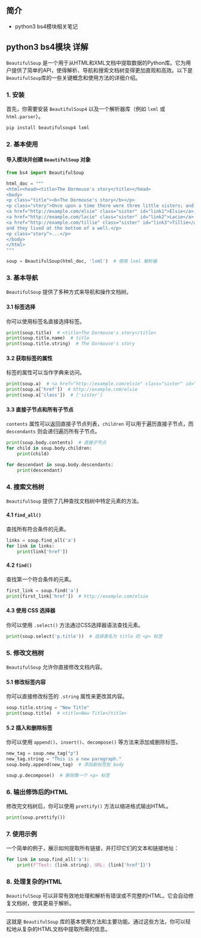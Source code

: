 ## 简介

+ python3 bs4模块相关笔记

## python3 bs4模块 详解

`BeautifulSoup` 是一个用于从HTML和XML文档中提取数据的Python库。它为用户提供了简单的API，使得解析、导航和搜索文档树变得更加直观和高效。以下是`BeautifulSoup`库的一些关键概念和使用方法的详细介绍。

### 1. 安装
首先，你需要安装 `BeautifulSoup4` 以及一个解析器库（例如 `lxml` 或 `html.parser`）。

```bash
pip install beautifulsoup4 lxml
```

### 2. 基本使用
#### 导入模块并创建 `BeautifulSoup` 对象

```python
from bs4 import BeautifulSoup

html_doc = """
<html><head><title>The Dormouse's story</title></head>
<body>
<p class="title"><b>The Dormouse's story</b></p>
<p class="story">Once upon a time there were three little sisters; and their names were
<a href="http://example.com/elsie" class="sister" id="link1">Elsie</a>,
<a href="http://example.com/lacie" class="sister" id="link2">Lacie</a> and
<a href="http://example.com/tillie" class="sister" id="link3">Tillie</a>;
and they lived at the bottom of a well.</p>
<p class="story">...</p>
</body>
</html>
"""

soup = BeautifulSoup(html_doc, 'lxml')  # 使用 lxml 解析器
```

### 3. 基本导航
`BeautifulSoup` 提供了多种方式来导航和操作文档树。

#### 3.1 标签选择
你可以使用标签名直接选择标签。

```python
print(soup.title)  # <title>The Dormouse's story</title>
print(soup.title.name)  # title
print(soup.title.string)  # The Dormouse's story
```

#### 3.2 获取标签的属性
标签的属性可以当作字典来访问。

```python
print(soup.a)  # <a href="http://example.com/elsie" class="sister" id="link1">Elsie</a>
print(soup.a['href'])  # http://example.com/elsie
print(soup.a['class'])  # ['sister']
```

#### 3.3 直接子节点和所有子节点
`contents` 属性可以返回直接子节点列表，`children` 可以用于遍历直接子节点，而 `descendants` 则会递归遍历所有子节点。

```python
print(soup.body.contents)  # 直接子节点
for child in soup.body.children:
    print(child)

for descendant in soup.body.descendants:
    print(descendant)
```

### 4. 搜索文档树
`BeautifulSoup` 提供了几种查找文档树中特定元素的方法。

#### 4.1 `find_all()`
查找所有符合条件的元素。

```python
links = soup.find_all('a')
for link in links:
    print(link['href'])
```

#### 4.2 `find()`
查找第一个符合条件的元素。

```python
first_link = soup.find('a')
print(first_link['href'])  # http://example.com/elsie
```

#### 4.3 使用 CSS 选择器
你可以使用 `.select()` 方法通过CSS选择器语法查找元素。

```python
print(soup.select('p.title'))  # 选择类名为 title 的 <p> 标签
```

### 5. 修改文档树
`BeautifulSoup` 允许你直接修改文档内容。

#### 5.1 修改标签内容
你可以直接修改标签的 `.string` 属性来更改其内容。

```python
soup.title.string = "New Title"
print(soup.title)  # <title>New Title</title>
```

#### 5.2 插入和删除标签
你可以使用 `append()`、`insert()`、`decompose()` 等方法来添加或删除标签。

```python
new_tag = soup.new_tag("p")
new_tag.string = "This is a new paragraph."
soup.body.append(new_tag)  # 添加新标签到 body

soup.p.decompose()  # 删除第一个 <p> 标签
```

### 6. 输出修饰后的HTML
修改完文档树后，你可以使用 `prettify()` 方法以缩进格式输出HTML。

```python
print(soup.prettify())
```

### 7. 使用示例
一个简单的例子，展示如何提取所有链接，并打印它们的文本和链接地址：

```python
for link in soup.find_all('a'):
    print(f"Text: {link.string}, URL: {link['href']}")
```

### 8. 处理复杂的HTML
`BeautifulSoup` 可以非常有效地处理和解析有错误或不完整的HTML。它会自动修复文档树，使其更易于解析。

---

这就是 `BeautifulSoup` 库的基本使用方法和主要功能。通过这些方法，你可以轻松地从复杂的HTML文档中提取所需的信息。